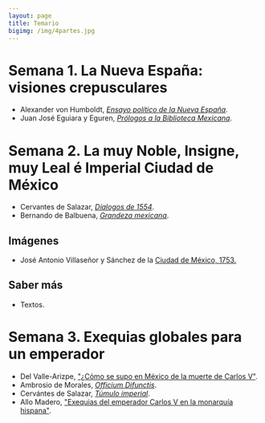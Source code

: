 ```yaml
---
layout: page
title: Temario
bigimg: /img/4partes.jpg
---
```


# Semana 1. La Nueva España: visiones crepusculares

- Alexander von Humboldt, [*Ensayo político de la Nueva España*]().
- Juan José Eguiara y Eguren, [*Prólogos a la Biblioteca Mexicana*]().

# Semana 2. La muy Noble, Insigne, muy Leal é Imperial Ciudad de México 

- Cervantes de Salazar, [*Díalogos de 1554*]().
- Bernando de Balbuena, [*Grandeza mexicana*]().

## Imágenes 

- José Antonio Villaseñor y Sánchez de la [Ciudad de México, 1753.]()

## Saber más

- Textos. 

# Semana 3. Exequias globales para un emperador

- Del Valle-Arizpe, ["¿Cómo se supo en México de la muerte de Carlos V"]().
- Ambrosio de Morales, [*Officium Difunctis*]().
- Cervántes de Salazar, [*Túmulo imperial*]().
- Allo Madero, ["Exequias del emperador Carlos V en la monarquía hispana"]().
